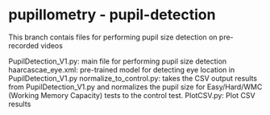 # pupillometry - pupil-detection
This branch contais files for performing pupil size detection on pre-recorded videos

PupilDetection_V1.py: main file for performing pupil size detection
haarcascae_eye.xml: pre-trained model for detecting eye location in PupilDetection_V1.py
normalize_to_control.py: takes the CSV output results from PupilDetection_V1.py and normalizes the pupil size for Easy/Hard/WMC (Working Memory Capacity) tests to the control test. 
PlotCSV.py: Plot CSV results

